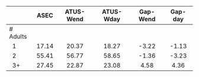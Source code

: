 
|                      |         ASEC |    ATUS-Wend |    ATUS-Wday |     Gap-Wend |      Gap-day |
| -------------------- | :----------: | :----------: | :----------: | :----------: | :----------: |
| # Adults             |              |              |              |              |              |
| &nbsp;&nbsp;1        |        17.14 |        20.37 |        18.27 |        -3.22 |        -1.13 |
| &nbsp;&nbsp;2        |        55.41 |        56.77 |        58.65 |        -1.36 |        -3.23 |
| &nbsp;&nbsp;3+       |        27.45 |        22.87 |        23.08 |         4.58 |         4.36 |

